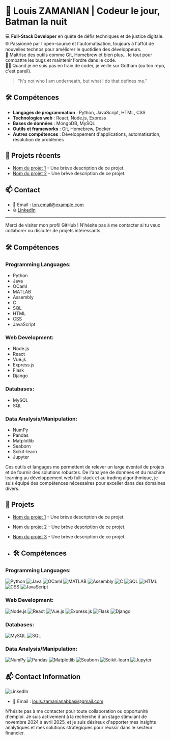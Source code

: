 # 🦇 Louis ZAMANIAN | Codeur le jour, Batman la nuit

💻 **Full-Stack Developer** en quête de défis techniques et de justice digitale.  
🌐 Passionné par l'open-source et l'automatisation, toujours à l'affût de nouvelles technos pour améliorer le quotidien des développeurs.  
🔧 Maîtrise des outils comme Git, Homebrew et bien plus... le tout pour combattre les bugs et maintenir l'ordre dans le code.  
🦸‍♂️ Quand je ne suis pas en train de coder, je veille sur Gotham (ou ton repo, c'est pareil).  

> "It's not who I am underneath, but what I do that defines me."

## 🛠️ Compétences
- **Langages de programmation** : Python, JavaScript, HTML, CSS
- **Technologies web** : React, Node.js, Express
- **Bases de données** : MongoDB, MySQL
- **Outils et frameworks** : Git, Homebrew, Docker
- **Autres compétences** : Développement d'applications, automatisation, résolution de problèmes

## 🚀 Projets récents
- [Nom du projet 1](lien_du_projet_1) - Une brève description de ce projet.
- [Nom du projet 2](lien_du_projet_2) - Une brève description de ce projet.

## 📫 Contact
- 📧 Email : ton.email@example.com
- 🌐 [LinkedIn](lien_vers_ton_linkedin)

---

Merci de visiter mon profil GitHub ! N'hésite pas à me contacter si tu veux collaborer ou discuter de projets intéressants.  
## 🛠️ Compétences

### Programming Languages:
- Python
- Java
- OCaml
- MATLAB
- Assembly
- C
- SQL
- HTML
- CSS
- JavaScript

### Web Development:
- Node.js
- React
- Vue.js
- Express.js
- Flask
- Django

### Databases:
- MySQL
- SQL

### Data Analysis/Manipulation:
- NumPy
- Pandas
- Matplotlib
- Seaborn
- Scikit-learn
- Jupyter

Ces outils et langages me permettent de relever un large éventail de projets et de fournir des solutions robustes. De l'analyse de données et du machine learning au développement web full-stack et au trading algorithmique, je suis équipé des compétences nécessaires pour exceller dans des domaines divers.

## 🚀 Projets
- [Nom du projet 1](lien_du_projet_1) - Une brève description de ce projet.
- [Nom du projet 2](lien_du_projet_2) - Une brève description de ce projet.
- [Nom du projet 3](lien_du_projet_3) - Une brève description de ce projet.

- ## 🛠️ Compétences

### Programming Languages:
![Python](https://img.shields.io/badge/Python-3776AB?style=for-the-badge&logo=python&logoColor=white)
![Java](https://img.shields.io/badge/Java-007396?style=for-the-badge&logo=java&logoColor=white)
![OCaml](https://img.shields.io/badge/OCaml-3B4E8F?style=for-the-badge&logo=ocaml&logoColor=white)
![MATLAB](https://img.shields.io/badge/MATLAB-0076A8?style=for-the-badge&logo=matlab&logoColor=white)
![Assembly](https://img.shields.io/badge/Assembly-6E4C3A?style=for-the-badge&logo=assembly&logoColor=white)
![C](https://img.shields.io/badge/C-A8B9CC?style=for-the-badge&logo=c&logoColor=black)
![SQL](https://img.shields.io/badge/SQL-003B57?style=for-the-badge&logo=sqlite&logoColor=white)
![HTML](https://img.shields.io/badge/HTML-E34F26?style=for-the-badge&logo=html5&logoColor=white)
![CSS](https://img.shields.io/badge/CSS-1572B6?style=for-the-badge&logo=css3&logoColor=white)
![JavaScript](https://img.shields.io/badge/JavaScript-F7DF1E?style=for-the-badge&logo=javascript&logoColor=black)

### Web Development:
![Node.js](https://img.shields.io/badge/Node.js-339933?style=for-the-badge&logo=nodedotjs&logoColor=white)
![React](https://img.shields.io/badge/React-61DAFB?style=for-the-badge&logo=react&logoColor=black)
![Vue.js](https://img.shields.io/badge/Vue.js-4FC08D?style=for-the-badge&logo=vue.js&logoColor=white)
![Express.js](https://img.shields.io/badge/Express.js-404D59?style=for-the-badge)
![Flask](https://img.shields.io/badge/Flask-000000?style=for-the-badge&logo=flask&logoColor=white)
![Django](https://img.shields.io/badge/Django-092E20?style=for-the-badge&logo=django&logoColor=white)

### Databases:
![MySQL](https://img.shields.io/badge/MySQL-005E7C?style=for-the-badge&logo=mysql&logoColor=white)
![SQL](https://img.shields.io/badge/SQL-003B57?style=for-the-badge&logo=sqlite&logoColor=white)

### Data Analysis/Manipulation:
![NumPy](https://img.shields.io/badge/NumPy-013243?style=for-the-badge&logo=numpy&logoColor=white)
![Pandas](https://img.shields.io/badge/Pandas-150458?style=for-the-badge&logo=pandas&logoColor=white)
![Matplotlib](https://img.shields.io/badge/Matplotlib-003b57?style=for-the-badge&logo=matplotlib&logoColor=white)
![Seaborn](https://img.shields.io/badge/Seaborn-30B3C1?style=for-the-badge&logo=seaborn&logoColor=white)
![Scikit-learn](https://img.shields.io/badge/Scikit--learn-F7931E?style=for-the-badge&logo=scikit-learn&logoColor=white)
![Jupyter](https://img.shields.io/badge/Jupyter-F37626?style=for-the-badge&logo=jupyter&logoColor=white)

## 📬 Contact Information
![LinkedIn](https://www.linkedin.com/in/louis-zamanian/) 
- 📧 Email : louis.zamanianabbasi@gmail.com

N'hésite pas à me contacter pour toute collaboration ou opportunité d'emploi. Je suis activement à la recherche d'un stage stimulant de novembre 2024 à avril 2025, et je suis désireux d'apporter mes insights analytiques et mes solutions stratégiques pour réussir dans le secteur financier.
